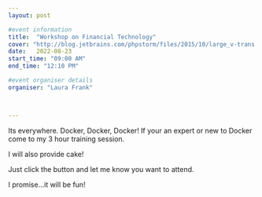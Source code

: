 ```yaml
---
layout: post

#event information
title:  "Workshop on Financial Technology"
cover: "http://blog.jetbrains.com/phpstorm/files/2015/10/large_v-trans.png"
date:   2022-08-23
start_time: "09:00 AM"
end_time: "12:10 PM"

#event organiser details
organiser: "Laura Frank"



---
```


Its everywhere. Docker, Docker, Docker! If your an expert or new to Docker come to my 3 hour training session.

I will also provide cake!

Just click the button and let me know you want to attend.

I promise...it will be fun!
